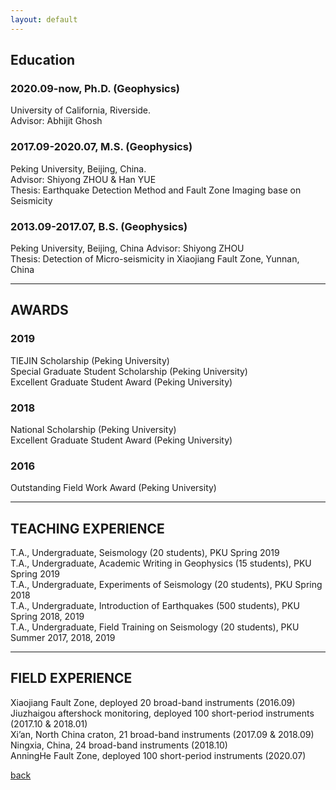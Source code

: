 ```yaml
---
layout: default
---
```

## Education

### 2020.09-now, Ph.D. (Geophysics)
University of California, Riverside.  <br>
Advisor: Abhijit Ghosh <br>

### 2017.09-2020.07, M.S. (Geophysics)
Peking University, Beijing, China.   
Advisor: Shiyong ZHOU & Han YUE <br>
Thesis: Earthquake Detection Method and Fault Zone Imaging base on Seismicity <br>

### 2013.09-2017.07, B.S. (Geophysics) 
Peking University, Beijing, China
Advisor: Shiyong ZHOU <br>
Thesis: Detection of Micro-seismicity in Xiaojiang Fault Zone, Yunnan, China <br>

* * *
## AWARDS

### 2019
TIEJIN Scholarship (Peking University) <br>
Special Graduate Student Scholarship (Peking University) <br>
Excellent Graduate Student Award (Peking University) <br>

### 2018
National Scholarship (Peking University)  <br>
Excellent Graduate Student Award (Peking University) <br>

### 2016
Outstanding Field Work Award (Peking University) <br>

* * *
## TEACHING EXPERIENCE

T.A., Undergraduate, Seismology (20 students), PKU Spring 2019 <br>
T.A., Undergraduate, Academic Writing in Geophysics (15 students), PKU Spring 2019 <br>
T.A., Undergraduate, Experiments of Seismology (20 students), PKU Spring 2018 <br>
T.A., Undergraduate, Introduction of Earthquakes (500 students), PKU Spring 2018, 2019 <br>
T.A., Undergraduate, Field Training on Seismology (20 students), PKU Summer 2017, 2018, 2019 <br>


* * *
## FIELD EXPERIENCE

Xiaojiang Fault Zone, deployed 20 broad-band instruments (2016.09) <br>
Jiuzhaigou aftershock monitoring, deployed 100 short-period instruments (2017.10 & 2018.01) <br>
Xi’an, North China craton, 21 broad-band instruments (2017.09 & 2018.09) <br>
Ningxia, China, 24 broad-band instruments (2018.10) <br>
AnningHe Fault Zone, deployed 100 short-period instruments (2020.07) <br>


[back](./)